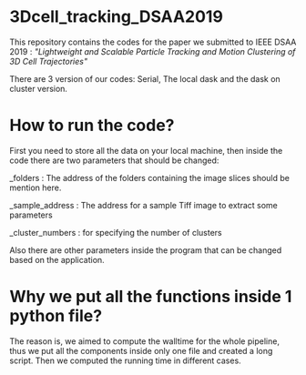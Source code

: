 # 3Dcell_tracking_DSAA2019
This repository contains the codes for the paper we submitted to IEEE DSAA 2019 :
_"Lightweight and Scalable Particle Tracking and Motion Clustering of 3D Cell Trajectories"_

There are 3 version of our codes: Serial, The local dask and the dask on cluster version. 

# How to run the code?
First you need to store all the data on your local machine, then inside the code there are two
parameters that should be changed:

_folders : The address of the folders containing the image slices should be mention here.

_sample_address : The address for a sample Tiff image to extract some parameters

_cluster_numbers : for specifying the number of clusters

Also there are other parameters inside the program that can be changed based on the application.

# Why we put all the functions inside 1 python file?

The reason is, we aimed to compute the walltime for the whole pipeline, thus we put all the components inside only one file and created a long script. Then we computed the running time in different cases.
